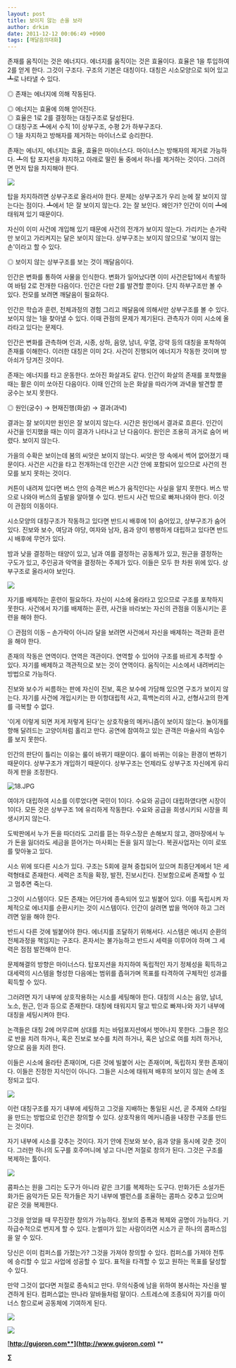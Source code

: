 ```yaml
---
layout: post
title: 보이지 않는 손을 보라
author: drkim
date: 2011-12-12 00:06:49 +0900
tags: [깨달음의대화]
---
```

존재를 움직이는 것은 에너지다. 에너지를 움직이는 것은 효율이다. 효율은 1을 투입하여 2를 얻게 한다. 그것이 구조다. 구조의 기본은 대칭이다. 대칭은 시소모양으로 되어 있고 ┻로 나타낼 수 있다. 

◎ 존재는 에너지에 의해 작동된다. 

  
◎ 에너지는 효율에 의해 얻어진다.   
◎ 효율은 1로 2를 결정하는 대칭구조로 달성된다.   
◎ 대칭구조 ┻에서 수직 1이 상부구조, 수평 2가 하부구조다.   
◎ 1을 차지하고 방해자를 제거하는 마이너스로 승리한다. 



존재는 에너지, 에너지는 효율, 효율은 마이너스다. 마이너스는 방해자의 제거로 가능하다. ┻의 탑 포지션을 차지하고 아래로 딸린 둘 중에서 하나를 제거하는 것이다. 그러려면 먼저 탑을 차지해야 한다. 



 ![](/files/attach/images/198/411/217/16.JPG)

탑을 차지하려면 상부구조로 올라서야 한다. 문제는 상부구조가 우리 눈에 잘 보이지 않는다는 점이다. ┻에서 1은 잘 보이지 않는다. 2는 잘 보인다. 왜인가? 인간이 이미 ┻에 태워져 있기 때문이다. 

자신이 이미 사건에 개입해 있기 때문에 사건의 전개가 보이지 않는다. 가리키는 손가락만 보이고 가리켜지는 달은 보이지 않는다. 상부구조는 보이지 않으므로 '보이지 않는 손'이라고 할 수 있다. 

◎ 보이지 않는 상부구조를 보는 것이 깨달음이다. 

인간은 변화를 통하여 사물을 인식한다. 변화가 일어났다면 이미 사건은탑1에서 촉발하여 바텀 2로 전개한 다음이다. 인간은 다만 2를 발견할 뿐이다. 단지 하부구조만 볼 수 있다. 전모를 보려면 깨달음이 필요하다. 

인간은 학습과 훈련, 전체과정의 경험 그리고 깨달음에 의해서만 상부구조를 볼 수 있다. 보이지 않는 1을 찾아낼 수 있다. 이때 관점의 문제가 제기된다. 관측자가 이미 시소에 올라타고 있다는 문제다. 

인간은 변화를 관측하며 인과, 시종, 상하, 음양, 남녀, 우열, 강약 등의 대칭을 포착하여 존재를 이해한다. 이러한 대칭은 이미 2다. 사건이 진행되어 에너지가 작동한 것이며 방아쇠가 당겨진 것이다. 

존재는 에너지를 타고 운동한다. 쏘아진 화살과도 같다. 인간이 화살의 존재를 포착했을 때는 활은 이미 쏘아진 다음이다. 이때 인간의 눈은 화살을 따라가며 과녁을 발견할 뿐 궁수는 보지 못한다. 

◎ 원인(궁수) → 현재진행(화살) → 결과(과녁) 

결과는 잘 보이지만 원인은 잘 보이지 않는다. 시간은 원인에서 결과로 흐른다. 인간이 사건을 인지했을 때는 이미 결과가 나타나고 난 다음이다. 원인은 조용히 과거로 숨어 버렸다. 보이지 않는다. 

가을의 수확은 보이는데 봄의 씨앗은 보이지 않는다. 씨앗은 땅 속에서 썩어 없어졌기 때문이다. 사건은 시간을 타고 전개하는데 인간은 시간 안에 포함되어 있으므로 사건의 전모를 보지 못하는 것이다. 

커튼이 내려져 있다면 버스 안의 승객은 버스가 움직인다는 사실을 알지 못한다. 버스 밖으로 나와야 버스의 출발을 알아챌 수 있다. 반드시 사건 밖으로 빠져나와야 한다. 이것이 관점의 이동이다. 

시소모양의 대칭구조가 작동하고 있다면 반드시 배후에 1이 숨어있고, 상부구조가 숨어 있다. 진보와 보수, 여당과 야당, 여자와 남자, 음과 양이 팽팽하게 대립하고 있다면 반드시 배후에 무언가 있다. 



밤과 낮을 결정하는 태양이 있고, 남과 여를 결정하는 공동체가 있고, 원근을 결정하는 구도가 있고, 주인공과 악역을 결정하는 주제가 있다. 이들은 모두 한 차원 위에 있다. 상부구조로 올라서야 보인다.



 ![](/files/attach/images/198/411/217/17.JPG)

자기를 배제하는 훈련이 필요하다. 자신이 시소에 올라타고 있으므로 구조를 포착하지 못한다. 사건에서 자기를 배제하는 훈련, 사건을 바라보는 자신의 관점을 이동시키는 훈련을 해야 한다. 

◎ 관점의 이동 – 손가락이 아니라 달을 보려면 사건에서 자신을 배제하는 객관화 훈련을 해야 한다. 

존재의 작동은 연역이다. 연역은 객관이다. 연역할 수 있어야 구조를 바르게 추적할 수 있다. 자기를 배제하고 객관적으로 보는 것이 연역이다. 움직이는 시소에서 내려버리는 방법으로 가능하다. 

진보와 보수가 씨름하는 판에 자신이 진보, 혹은 보수에 가담해 있으면 구조가 보이지 않는다. 자기를 사건에 개입시키는 한 이항대립적 사고, 흑백논리의 사고, 선형사고의 한계를 극복할 수 없다. 

'이게 이렇게 되면 저게 저렇게 된다'는 상호작용의 메커니즘이 보이지 않는다. 놀이개를 향해 달려드는 고양이처럼 홀리고 만다. 공연에 참여하고 있는 관객은 마술사의 속임수를 보지 못한다. 



인간의 판단이 틀리는 이유는 룰이 바뀌기 때문이다. 룰이 바뀌는 이유는 환경이 변하기 때문이다. 상부구조가 개입하기 때문이다. 상부구조는 언제라도 상부구조 자신에게 유리하게 판을 조정한다.



 ![18.JPG](files/attach/images/198/411/217/18.JPG)

여야가 대립하여 시소를 이루었다면 국민이 1이다. 수요와 공급이 대립하였다면 시장이 1이다. 모든 것은 상부구조 1에 유리하게 작동한다. 수요와 공급을 희생시키되 시장을 희생시키지 않는다. 

도박판에서 누가 돈을 따더라도 고리를 뜯는 하우스장은 손해보지 않고, 경마장에서 누가 돈을 잃더라도 세금을 뜯어가는 마사회는 돈을 잃지 않는다. 복권사업자는 이미 로또를 맞아놓고 있다. 

시소 위에 또다른 시소가 있다. 구조는 5회에 걸쳐 중첩되어 있으며 최종단계에서 1은 세력형태로 존재한다. 세력은 조직을 확장, 발전, 진보시킨다. 진보함으로써 존재할 수 있고 멈추면 죽는다. 

그것이 시스템이다. 모든 존재는 어딘가에 종속되어 있고 빌붙어 있다. 이를 독립시켜 자체적으로 에너지를 순환시키는 것이 시스템이다. 인간이 살려면 밥을 먹어야 하고 그러려면 일을 해야 한다. 

반드시 다른 것에 빌붙어야 한다. 에너지를 조달하기 위해서다. 시스템은 에너지 순환의 전체과정을 책임지는 구조다. 혼자서는 불가능하고 반드시 세력을 이루어야 하며 그 세력은 점점 발전해야 한다. 

문제해결의 방향은 마이너스다. 탑포지션을 차지하여 독립적인 자기 정체성을 획득하고 대세력의 시스템을 형성한 다음에는 범위를 좁혀가며 목표를 타격하여 구체적인 성과를 획득할 수 있다. 

그러려면 자기 내부에 상호작용하는 시소를 세팅해야 한다. 대칭의 시소는 음양, 남녀, 노소, 원근, 인과 등으로 존재한다. 대칭에 태워지지 말고 밖으로 빠져나와 자기 내부에 대칭을 세팅시켜야 한다. 

논객들은 대칭 2에 머무르며 상대를 치는 바텀포지션에서 벗어나지 못한다. 그들은 정으로 반을 치려 하거나, 혹은 진보로 보수를 치려 하거나, 혹은 남으로 여를 치려 하거나, 양으로 음을 치려 한다. 



이들은 시소에 올라탄 존재이며, 다른 것에 빌붙어 사는 존재이며, 독립하지 못한 존재이다. 이들은 진정한 지식인이 아니다. 그들은 시소에 태워져 배후의 보이지 않는 손에 조정되고 있다.



 ![](/files/attach/images/198/411/217/19.JPG)

이런 대칭구조를 자기 내부에 세팅하고 그것을 지배하는 통일된 시선, 곧 주제와 스타일을 만드는 방법으로 인간은 창의할 수 있다. 상호작용의 메커니즘을 내장한 구조를 만드는 것이다. 



자기 내부에 시소를 갖추는 것이다. 자기 안에 진보와 보수, 음과 양을 동시에 갖춘 것이다. 그러한 하나의 도구를 호주머니에 넣고 다니면 저절로 창의가 된다. 그것은 구조를 복제하는 툴이다. 



 ![](/files/attach/images/198/411/217/20.JPG)

콤파스는 원을 그리는 도구가 아니라 같은 크기를 복제하는 도구다. 만화가든 소설가든 화가든 음악가든 모든 작가들은 자기 내부에 밸런스를 조율하는 콤파스 갖추고 있으며 같은 것을 복제한다. 

그것을 얻었을 때 무진장한 창의가 가능하다. 정보의 증폭과 복제와 공명이 가능하다. 기하급수적으로 번지게 할 수 있다. 눈썰미가 있는 사람이라면 시소가 곧 하나의 콤파스임을 알 수 있다. 

당신은 이미 컴퍼스를 가졌는가? 그것을 가져야 창의할 수 있다. 컴퍼스를 가져야 전투에 승리할 수 있고 사업에 성공할 수 있다. 표적을 타격할 수 있고 원하는 목표를 달성할 수 있다. 

만약 그것이 없다면 저절로 종속되고 만다. 무의식중에 남을 위하여 봉사하는 자신을 발견하게 된다. 컴퍼스없는 딴나라 알바들처럼 말이다. 스트레스에 조종되어 자기를 마이너스 함으로써 공동체에 기여하게 된다. 





![](/files/attach/images/199/440/211/001030.jpg)   


![](/files/attach/images/199/376/206/bookorder.gif)


  





  




[**http://gujoron.com**](http://www.gujoron.com)** 
**

**∑**